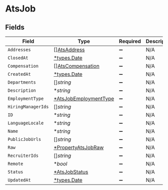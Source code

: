 # AtsJob


## Fields

| Field                                                                | Type                                                                 | Required                                                             | Description                                                          |
| -------------------------------------------------------------------- | -------------------------------------------------------------------- | -------------------------------------------------------------------- | -------------------------------------------------------------------- |
| `Addresses`                                                          | [][AtsAddress](../../models/shared/atsaddress.md)                    | :heavy_minus_sign:                                                   | N/A                                                                  |
| `ClosedAt`                                                           | [*types.Date](../../types/date.md)                                   | :heavy_minus_sign:                                                   | N/A                                                                  |
| `Compensation`                                                       | [][AtsCompensation](../../models/shared/atscompensation.md)          | :heavy_minus_sign:                                                   | N/A                                                                  |
| `CreatedAt`                                                          | [*types.Date](../../types/date.md)                                   | :heavy_minus_sign:                                                   | N/A                                                                  |
| `Departments`                                                        | []*string*                                                           | :heavy_minus_sign:                                                   | N/A                                                                  |
| `Description`                                                        | **string*                                                            | :heavy_minus_sign:                                                   | N/A                                                                  |
| `EmploymentType`                                                     | [*AtsJobEmploymentType](../../models/shared/atsjobemploymenttype.md) | :heavy_minus_sign:                                                   | N/A                                                                  |
| `HiringManagerIds`                                                   | []*string*                                                           | :heavy_minus_sign:                                                   | N/A                                                                  |
| `ID`                                                                 | **string*                                                            | :heavy_minus_sign:                                                   | N/A                                                                  |
| `LanguageLocale`                                                     | **string*                                                            | :heavy_minus_sign:                                                   | N/A                                                                  |
| `Name`                                                               | **string*                                                            | :heavy_minus_sign:                                                   | N/A                                                                  |
| `PublicJobUrls`                                                      | []*string*                                                           | :heavy_minus_sign:                                                   | N/A                                                                  |
| `Raw`                                                                | [*PropertyAtsJobRaw](../../models/shared/propertyatsjobraw.md)       | :heavy_minus_sign:                                                   | N/A                                                                  |
| `RecruiterIds`                                                       | []*string*                                                           | :heavy_minus_sign:                                                   | N/A                                                                  |
| `Remote`                                                             | **bool*                                                              | :heavy_minus_sign:                                                   | N/A                                                                  |
| `Status`                                                             | [*AtsJobStatus](../../models/shared/atsjobstatus.md)                 | :heavy_minus_sign:                                                   | N/A                                                                  |
| `UpdatedAt`                                                          | [*types.Date](../../types/date.md)                                   | :heavy_minus_sign:                                                   | N/A                                                                  |